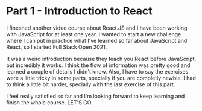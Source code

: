#  Part 1 - Introduction to React

I fineshed another video course about React.JS and I have been working with JavaScript for at least one year. I wanted to start a new challenge where I can put in practice what I've learned so far about JavaScript and React, so I started Full Stack Open 2021. 

It was a weird introduction because they teach you React before JavaScript, but incredibly it works. I think the flow of information was pretty good and learned a couple of details I didn't know. Also, I have to say the exercises were a little tricky in some parts, specially if you are completly newbie. I had to think a little bit harder, specially with the last exercise of this part.

I feel really satisfied so far and I'm looking forward to keep learning and finish the whole course. LET'S GO.